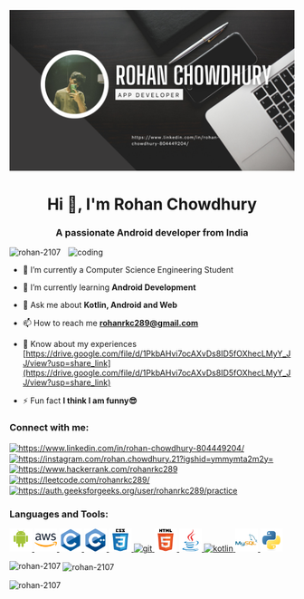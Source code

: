 ![logo](https://github.com/Rohan-2107/Rohan-2107/blob/main/Github%20Banner.png)
<h1 align="center">Hi 👋, I'm Rohan Chowdhury</h1>
<h3 align="center">A passionate Android developer from India</h3>

<img align="right" alt = "coding" width="400" src="https://i.pinimg.com/originals/81/17/8b/81178b47a8598f0c81c4799f2cdd4057.gif">

<p align="left"> <img src="https://komarev.com/ghpvc/?username=rohan-2107&label=Profile%20views&color=0e75b6&style=flat" alt="rohan-2107" /> </p>

- 🔭 I’m currently a Computer Science Engineering Student

- 🌱 I’m currently learning **Android Development**

- 💬 Ask me about **Kotlin, Android and Web**

- 📫 How to reach me **rohanrkc289@gmail.com**

- 📄 Know about my experiences [https://drive.google.com/file/d/1PkbAHvi7ocAXvDs8ID5fOXhecLMyY_JJ/view?usp=share_link](https://drive.google.com/file/d/1PkbAHvi7ocAXvDs8ID5fOXhecLMyY_JJ/view?usp=share_link)

- ⚡ Fun fact **I think I am funny😎**

<h3 align="left">Connect with me:</h3>
<p align="left">
<a href="https://linkedin.com/in/https://www.linkedin.com/in/rohan-chowdhury-804449204/" target="blank"><img align="center" src="https://raw.githubusercontent.com/rahuldkjain/github-profile-readme-generator/master/src/images/icons/Social/linked-in-alt.svg" alt="https://www.linkedin.com/in/rohan-chowdhury-804449204/" height="30" width="40" /></a>
<a href="https://instagram.com/https://instagram.com/rohan.chowdhury.21?igshid=ymmymta2m2y=" target="blank"><img align="center" src="https://raw.githubusercontent.com/rahuldkjain/github-profile-readme-generator/master/src/images/icons/Social/instagram.svg" alt="https://instagram.com/rohan.chowdhury.21?igshid=ymmymta2m2y=" height="30" width="40" /></a>
<a href="https://www.hackerrank.com/https://www.hackerrank.com/rohanrkc289" target="blank"><img align="center" src="https://raw.githubusercontent.com/rahuldkjain/github-profile-readme-generator/master/src/images/icons/Social/hackerrank.svg" alt="https://www.hackerrank.com/rohanrkc289" height="30" width="40" /></a>
<a href="https://www.leetcode.com/https://leetcode.com/rohanrkc289/" target="blank"><img align="center" src="https://raw.githubusercontent.com/rahuldkjain/github-profile-readme-generator/master/src/images/icons/Social/leet-code.svg" alt="https://leetcode.com/rohanrkc289/" height="30" width="40" /></a>
<a href="https://auth.geeksforgeeks.org/user/https://auth.geeksforgeeks.org/user/rohanrkc289/practice" target="blank"><img align="center" src="https://raw.githubusercontent.com/rahuldkjain/github-profile-readme-generator/master/src/images/icons/Social/geeks-for-geeks.svg" alt="https://auth.geeksforgeeks.org/user/rohanrkc289/practice" height="30" width="40" /></a>
</p>

<h3 align="left">Languages and Tools:</h3>
<p align="left"> <a href="https://developer.android.com" target="_blank" rel="noreferrer"> <img src="https://raw.githubusercontent.com/devicons/devicon/master/icons/android/android-original-wordmark.svg" alt="android" width="40" height="40"/> </a> <a href="https://aws.amazon.com" target="_blank" rel="noreferrer"> <img src="https://raw.githubusercontent.com/devicons/devicon/master/icons/amazonwebservices/amazonwebservices-original-wordmark.svg" alt="aws" width="40" height="40"/> </a> <a href="https://www.cprogramming.com/" target="_blank" rel="noreferrer"> <img src="https://raw.githubusercontent.com/devicons/devicon/master/icons/c/c-original.svg" alt="c" width="40" height="40"/> </a> <a href="https://www.w3schools.com/cpp/" target="_blank" rel="noreferrer"> <img src="https://raw.githubusercontent.com/devicons/devicon/master/icons/cplusplus/cplusplus-original.svg" alt="cplusplus" width="40" height="40"/> </a> <a href="https://www.w3schools.com/css/" target="_blank" rel="noreferrer"> <img src="https://raw.githubusercontent.com/devicons/devicon/master/icons/css3/css3-original-wordmark.svg" alt="css3" width="40" height="40"/> </a> <a href="https://git-scm.com/" target="_blank" rel="noreferrer"> <img src="https://www.vectorlogo.zone/logos/git-scm/git-scm-icon.svg" alt="git" width="40" height="40"/> </a> <a href="https://www.w3.org/html/" target="_blank" rel="noreferrer"> <img src="https://raw.githubusercontent.com/devicons/devicon/master/icons/html5/html5-original-wordmark.svg" alt="html5" width="40" height="40"/> </a> <a href="https://www.java.com" target="_blank" rel="noreferrer"> <img src="https://raw.githubusercontent.com/devicons/devicon/master/icons/java/java-original.svg" alt="java" width="40" height="40"/> </a> <a href="https://kotlinlang.org" target="_blank" rel="noreferrer"> <img src="https://www.vectorlogo.zone/logos/kotlinlang/kotlinlang-icon.svg" alt="kotlin" width="40" height="40"/> </a> <a href="https://www.mysql.com/" target="_blank" rel="noreferrer"> <img src="https://raw.githubusercontent.com/devicons/devicon/master/icons/mysql/mysql-original-wordmark.svg" alt="mysql" width="40" height="40"/> </a> <a href="https://www.python.org" target="_blank" rel="noreferrer"> <img src="https://raw.githubusercontent.com/devicons/devicon/master/icons/python/python-original.svg" alt="python" width="40" height="40"/> </a> </p>

<p><img align="left" src="https://github-readme-stats.vercel.app/api/top-langs?username=rohan-2107&show_icons=true&locale=en&layout=compact" alt="rohan-2107" /></p>

<p>&nbsp;<img align="center" src="https://github-readme-stats.vercel.app/api?username=rohan-2107&show_icons=true&locale=en" alt="rohan-2107" /></p>

<p><img align="center" src="https://github-readme-streak-stats.herokuapp.com/?user=rohan-2107&" alt="rohan-2107" /></p>
